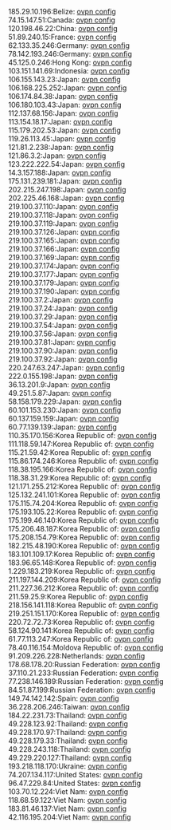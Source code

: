 185.29.10.196:Belize: [ovpn config](vpn/185_29_10_196.ovpn)  
74.15.147.51:Canada: [ovpn config](vpn/74_15_147_51.ovpn)  
120.198.46.22:China: [ovpn config](vpn/120_198_46_22.ovpn)  
51.89.240.15:France: [ovpn config](vpn/51_89_240_15.ovpn)  
62.133.35.246:Germany: [ovpn config](vpn/62_133_35_246.ovpn)  
78.142.193.246:Germany: [ovpn config](vpn/78_142_193_246.ovpn)  
45.125.0.246:Hong Kong: [ovpn config](vpn/45_125_0_246.ovpn)  
103.151.141.69:Indonesia: [ovpn config](vpn/103_151_141_69.ovpn)  
106.155.143.23:Japan: [ovpn config](vpn/106_155_143_23.ovpn)  
106.168.225.252:Japan: [ovpn config](vpn/106_168_225_252.ovpn)  
106.174.84.38:Japan: [ovpn config](vpn/106_174_84_38.ovpn)  
106.180.103.43:Japan: [ovpn config](vpn/106_180_103_43.ovpn)  
112.137.68.156:Japan: [ovpn config](vpn/112_137_68_156.ovpn)  
113.154.18.17:Japan: [ovpn config](vpn/113_154_18_17.ovpn)  
115.179.202.53:Japan: [ovpn config](vpn/115_179_202_53.ovpn)  
119.26.113.45:Japan: [ovpn config](vpn/119_26_113_45.ovpn)  
121.81.2.238:Japan: [ovpn config](vpn/121_81_2_238.ovpn)  
121.86.3.2:Japan: [ovpn config](vpn/121_86_3_2.ovpn)  
123.222.222.54:Japan: [ovpn config](vpn/123_222_222_54.ovpn)  
14.3.157.188:Japan: [ovpn config](vpn/14_3_157_188.ovpn)  
175.131.239.181:Japan: [ovpn config](vpn/175_131_239_181.ovpn)  
202.215.247.198:Japan: [ovpn config](vpn/202_215_247_198.ovpn)  
202.225.46.168:Japan: [ovpn config](vpn/202_225_46_168.ovpn)  
219.100.37.110:Japan: [ovpn config](vpn/219_100_37_110.ovpn)  
219.100.37.118:Japan: [ovpn config](vpn/219_100_37_118.ovpn)  
219.100.37.119:Japan: [ovpn config](vpn/219_100_37_119.ovpn)  
219.100.37.126:Japan: [ovpn config](vpn/219_100_37_126.ovpn)  
219.100.37.165:Japan: [ovpn config](vpn/219_100_37_165.ovpn)  
219.100.37.166:Japan: [ovpn config](vpn/219_100_37_166.ovpn)  
219.100.37.169:Japan: [ovpn config](vpn/219_100_37_169.ovpn)  
219.100.37.174:Japan: [ovpn config](vpn/219_100_37_174.ovpn)  
219.100.37.177:Japan: [ovpn config](vpn/219_100_37_177.ovpn)  
219.100.37.179:Japan: [ovpn config](vpn/219_100_37_179.ovpn)  
219.100.37.190:Japan: [ovpn config](vpn/219_100_37_190.ovpn)  
219.100.37.2:Japan: [ovpn config](vpn/219_100_37_2.ovpn)  
219.100.37.24:Japan: [ovpn config](vpn/219_100_37_24.ovpn)  
219.100.37.29:Japan: [ovpn config](vpn/219_100_37_29.ovpn)  
219.100.37.54:Japan: [ovpn config](vpn/219_100_37_54.ovpn)  
219.100.37.56:Japan: [ovpn config](vpn/219_100_37_56.ovpn)  
219.100.37.81:Japan: [ovpn config](vpn/219_100_37_81.ovpn)  
219.100.37.90:Japan: [ovpn config](vpn/219_100_37_90.ovpn)  
219.100.37.92:Japan: [ovpn config](vpn/219_100_37_92.ovpn)  
220.247.63.247:Japan: [ovpn config](vpn/220_247_63_247.ovpn)  
222.0.155.198:Japan: [ovpn config](vpn/222_0_155_198.ovpn)  
36.13.201.9:Japan: [ovpn config](vpn/36_13_201_9.ovpn)  
49.251.5.87:Japan: [ovpn config](vpn/49_251_5_87.ovpn)  
58.158.179.229:Japan: [ovpn config](vpn/58_158_179_229.ovpn)  
60.101.153.230:Japan: [ovpn config](vpn/60_101_153_230.ovpn)  
60.137.159.159:Japan: [ovpn config](vpn/60_137_159_159.ovpn)  
60.77.139.139:Japan: [ovpn config](vpn/60_77_139_139.ovpn)  
110.35.170.156:Korea Republic of: [ovpn config](vpn/110_35_170_156.ovpn)  
111.118.59.147:Korea Republic of: [ovpn config](vpn/111_118_59_147.ovpn)  
115.21.59.42:Korea Republic of: [ovpn config](vpn/115_21_59_42.ovpn)  
115.86.174.246:Korea Republic of: [ovpn config](vpn/115_86_174_246.ovpn)  
118.38.195.166:Korea Republic of: [ovpn config](vpn/118_38_195_166.ovpn)  
118.38.31.29:Korea Republic of: [ovpn config](vpn/118_38_31_29.ovpn)  
121.171.255.212:Korea Republic of: [ovpn config](vpn/121_171_255_212.ovpn)  
125.132.241.101:Korea Republic of: [ovpn config](vpn/125_132_241_101.ovpn)  
175.115.74.204:Korea Republic of: [ovpn config](vpn/175_115_74_204.ovpn)  
175.193.105.22:Korea Republic of: [ovpn config](vpn/175_193_105_22.ovpn)  
175.199.46.140:Korea Republic of: [ovpn config](vpn/175_199_46_140.ovpn)  
175.206.48.187:Korea Republic of: [ovpn config](vpn/175_206_48_187.ovpn)  
175.208.154.79:Korea Republic of: [ovpn config](vpn/175_208_154_79.ovpn)  
182.215.48.190:Korea Republic of: [ovpn config](vpn/182_215_48_190.ovpn)  
183.101.109.17:Korea Republic of: [ovpn config](vpn/183_101_109_17.ovpn)  
183.96.65.148:Korea Republic of: [ovpn config](vpn/183_96_65_148.ovpn)  
1.229.183.219:Korea Republic of: [ovpn config](vpn/1_229_183_219.ovpn)  
211.197.144.209:Korea Republic of: [ovpn config](vpn/211_197_144_209.ovpn)  
211.227.36.212:Korea Republic of: [ovpn config](vpn/211_227_36_212.ovpn)  
211.59.25.9:Korea Republic of: [ovpn config](vpn/211_59_25_9.ovpn)  
218.156.141.118:Korea Republic of: [ovpn config](vpn/218_156_141_118.ovpn)  
219.251.151.170:Korea Republic of: [ovpn config](vpn/219_251_151_170.ovpn)  
220.72.72.73:Korea Republic of: [ovpn config](vpn/220_72_72_73.ovpn)  
58.124.90.141:Korea Republic of: [ovpn config](vpn/58_124_90_141.ovpn)  
61.77.113.247:Korea Republic of: [ovpn config](vpn/61_77_113_247.ovpn)  
78.40.116.154:Moldova Republic of: [ovpn config](vpn/78_40_116_154.ovpn)  
91.209.226.228:Netherlands: [ovpn config](vpn/91_209_226_228.ovpn)  
178.68.178.20:Russian Federation: [ovpn config](vpn/178_68_178_20.ovpn)  
37.110.21.233:Russian Federation: [ovpn config](vpn/37_110_21_233.ovpn)  
77.238.146.189:Russian Federation: [ovpn config](vpn/77_238_146_189.ovpn)  
84.51.87.199:Russian Federation: [ovpn config](vpn/84_51_87_199.ovpn)  
149.74.142.142:Spain: [ovpn config](vpn/149_74_142_142.ovpn)  
36.228.206.246:Taiwan: [ovpn config](vpn/36_228_206_246.ovpn)  
184.22.231.73:Thailand: [ovpn config](vpn/184_22_231_73.ovpn)  
49.228.123.92:Thailand: [ovpn config](vpn/49_228_123_92.ovpn)  
49.228.170.97:Thailand: [ovpn config](vpn/49_228_170_97.ovpn)  
49.228.179.33:Thailand: [ovpn config](vpn/49_228_179_33.ovpn)  
49.228.243.118:Thailand: [ovpn config](vpn/49_228_243_118.ovpn)  
49.229.220.127:Thailand: [ovpn config](vpn/49_229_220_127.ovpn)  
193.218.118.170:Ukraine: [ovpn config](vpn/193_218_118_170.ovpn)  
74.207.134.117:United States: [ovpn config](vpn/74_207_134_117.ovpn)  
96.47.229.84:United States: [ovpn config](vpn/96_47_229_84.ovpn)  
103.70.12.224:Viet Nam: [ovpn config](vpn/103_70_12_224.ovpn)  
118.68.59.122:Viet Nam: [ovpn config](vpn/118_68_59_122.ovpn)  
183.81.46.137:Viet Nam: [ovpn config](vpn/183_81_46_137.ovpn)  
42.116.195.204:Viet Nam: [ovpn config](vpn/42_116_195_204.ovpn)  
